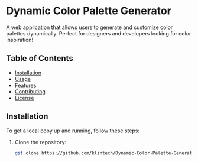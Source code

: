 # Dynamic Color Palette Generator

A web application that allows users to generate and customize color palettes dynamically. Perfect for designers and developers looking for color inspiration!

## Table of Contents
- [Installation](#installation)
- [Usage](#usage)
- [Features](#features)
- [Contributing](#contributing)
- [License](#license)

## Installation
To get a local copy up and running, follow these steps:

1. Clone the repository:
   ```bash
   git clone https://github.com/klintech/Dynamic-Color-Palette-Generator.git